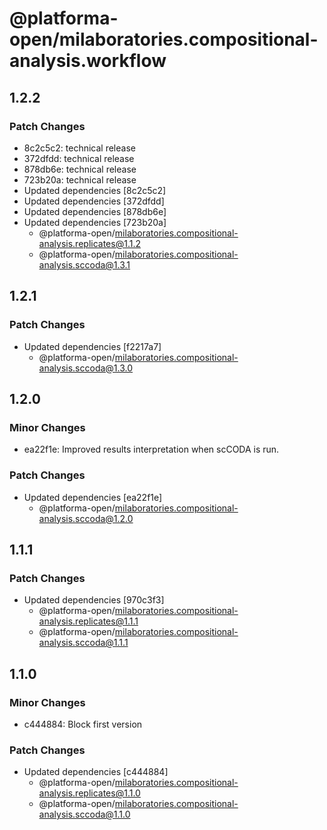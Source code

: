 # @platforma-open/milaboratories.compositional-analysis.workflow

## 1.2.2

### Patch Changes

- 8c2c5c2: technical release
- 372dfdd: technical release
- 878db6e: technical release
- 723b20a: technical release
- Updated dependencies [8c2c5c2]
- Updated dependencies [372dfdd]
- Updated dependencies [878db6e]
- Updated dependencies [723b20a]
  - @platforma-open/milaboratories.compositional-analysis.replicates@1.1.2
  - @platforma-open/milaboratories.compositional-analysis.sccoda@1.3.1

## 1.2.1

### Patch Changes

- Updated dependencies [f2217a7]
  - @platforma-open/milaboratories.compositional-analysis.sccoda@1.3.0

## 1.2.0

### Minor Changes

- ea22f1e: Improved results interpretation when scCODA is run.

### Patch Changes

- Updated dependencies [ea22f1e]
  - @platforma-open/milaboratories.compositional-analysis.sccoda@1.2.0

## 1.1.1

### Patch Changes

- Updated dependencies [970c3f3]
  - @platforma-open/milaboratories.compositional-analysis.replicates@1.1.1
  - @platforma-open/milaboratories.compositional-analysis.sccoda@1.1.1

## 1.1.0

### Minor Changes

- c444884: Block first version

### Patch Changes

- Updated dependencies [c444884]
  - @platforma-open/milaboratories.compositional-analysis.replicates@1.1.0
  - @platforma-open/milaboratories.compositional-analysis.sccoda@1.1.0

